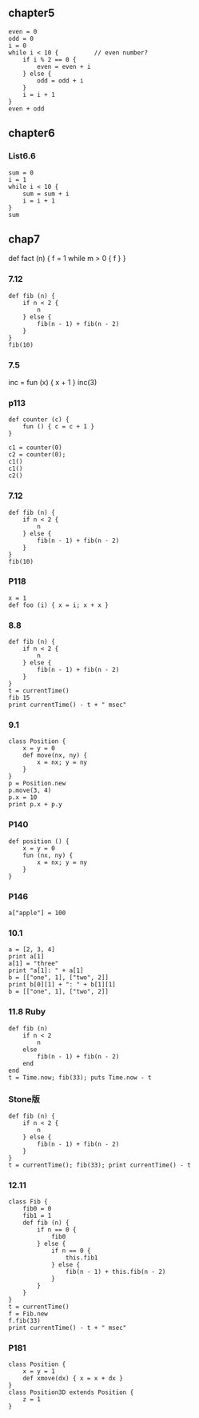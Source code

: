 ## chapter5

```
even = 0
odd = 0
i = 0
while i < 10 {          // even number?
    if i % 2 == 0 {
        even = even + i
    } else {
        odd = odd + i
    }
    i = i + 1
}
even + odd
```

## chapter6

### List6.6

```
sum = 0
i = 1
while i < 10 {
    sum = sum + i
    i = i + 1
}
sum
```

## chap7

def fact (n) {
    f = 1
    while m > 0 {
    f
    }
}

### 7.12

```
def fib (n) {
    if n < 2 {
        n
    } else {
        fib(n - 1) + fib(n - 2)
    }
}
fib(10)
```

### 7.5

inc = fun (x) { x + 1 }
inc(3)

### p113

```
def counter (c) {
    fun () { c = c + 1 }
}

c1 = counter(0)
c2 = counter(0);
c1()
c1()
c2()
```

### 7.12

```
def fib (n) {
    if n < 2 {
        n
    } else {
        fib(n - 1) + fib(n - 2)
    }
}
fib(10)
```
### P118

```
x = 1
def foo (i) { x = i; x + x }
```

### 8.8

```
def fib (n) {
    if n < 2 {
        n
    } else {
        fib(n - 1) + fib(n - 2)
    }
}
t = currentTime()
fib 15
print currentTime() - t + " msec"
```

### 9.1
```
class Position {
    x = y = 0
    def move(nx, ny) {
        x = nx; y = ny
    }
}
p = Position.new
p.move(3, 4)
p.x = 10
print p.x + p.y
```

### P140

```
def position () {
    x = y = 0
    fun (nx, ny) {
        x = nx; y = ny
    }
}
```

### P146

```
a["apple"] = 100
```

### 10.1

```
a = [2, 3, 4]
print a[1]
a[1] = "three"
print "a[1]: " + a[1]
b = [["one", 1], ["two", 2]]
print b[0][1] + ": " + b[1][1]
b = [["one", 1], ["two", 2]]
```

### 11.8 Ruby

```
def fib (n)
    if n < 2
        n
    else
        fib(n - 1) + fib(n - 2)
    end
end
t = Time.now; fib(33); puts Time.now - t
```

### Stone版

```
def fib (n) {
    if n < 2 {
        n
    } else {
        fib(n - 1) + fib(n - 2)
    }
}
t = currentTime(); fib(33); print currentTime() - t
```

### 12.11

```
class Fib {
    fib0 = 0
    fib1 = 1
    def fib (n) {
        if n == 0 {
            fib0
        } else {
            if n == 0 {
                this.fib1
            } else {
                fib(n - 1) + this.fib(n - 2)
            }
        }
    }
}
t = currentTime()
f = Fib.new
f.fib(33)
print currentTime() - t + " msec"
```

### P181

```
class Position {
    x = y = 1
    def xmove(dx) { x = x + dx }
}
class Position3D extends Position {
    z = 1
}
```
